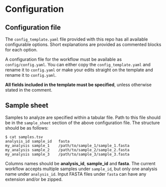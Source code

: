 # Configuration

## Configuration file

The `config_template.yaml` file provided with this repo has all available
configurable options. Short explanations are provided as commented blocks for
each option.

A configuration file for the workflow must be available as  `config/config.yaml`. You can either copy the 
`config_template.yaml` and rename  it to `config.yaml` or make your edits straight on the template and rename it to
`config.yaml`.

**All fields included in the template must be specified**, unless otherwise stated
in the comment.

## Sample sheet

Samples to analyze are specified within a tabular file. Path to this
file should be in the `sample_sheet` section of the above configuration file. The
structure should be as follows:

~~~
$ cat samples.tsv
analysis_id	sample_id	fasta
my_analysis	sample_1	/path/to/sample_1/sample_1.fasta
my_analysis	sample_2	/path/to/sample_2/sample_2.fasta
my_analysis	sample_3	/path/to/sample_3/sample_3.fasta
~~~

Columns names should be **analysis_id**, **sample_id** and **fasta**. The current
workflow accepts multiple samples under `sample_id`, but only one analysis name
under `analysis_id`. Input FASTA files under `fasta` can have any extension and/or be zipped. 
